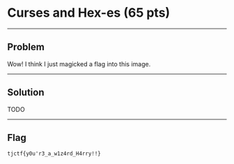 # Curses and Hex-es (65 pts)

---

## Problem
Wow! I think I just magicked a flag into this image.

---

## Solution
TODO

---

## Flag
`tjctf{y0u'r3_a_w1z4rd_H4rry!!}`